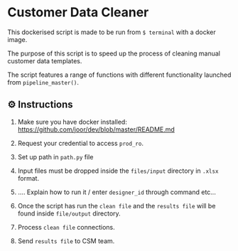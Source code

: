 # Customer Data Cleaner

This dockerised script is made to be run from `$ terminal` with a docker image.

The purpose of this script is to speed up the process of cleaning manual customer data templates.

The script features a range of functions with different functionality launched from `pipeline_master()`.


##  ⚙️ Instructions

1. Make sure you have docker installed: https://github.com/joor/dev/blob/master/README.md

2. Request your credential to access `prod_ro`.

3. Set up path in `path.py` file 

4. Input files must be dropped inside the `files/input` directory in `.xlsx` format.

5. .... Explain how to run it / enter `designer_id` through command etc...

6. Once the script has run the `clean file` and the `results file` will be found inside `file/output` directory.

7. Process `clean file` connections.

8. Send `results file` to CSM team.
